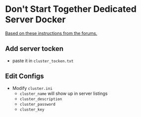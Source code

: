 

# Don't Start Together Dedicated Server Docker

[Based on these instructions from the forums.](http://forums.kleientertainment.com/topic/64441-dedicated-server-quick-setup-guide-linux/)

## Add server tocken

* paste it in `cluster_tocken.txt`

## Edit Configs

* Modify `cluster.ini`
	- `cluster_name` will show up in server listings
    - `cluster_description`
    - `cluster_password`
    - `cluster_key`

